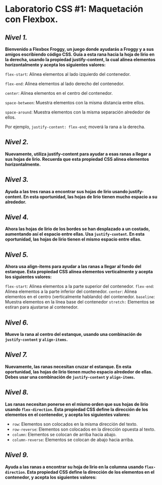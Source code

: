 # **Laboratorio CSS #1: Maquetación con Flexbox.**

## ***Nivel 1.***

**Bienvenido a Flexbox Froggy, un juego donde ayudarás a Froggy y a sus amigos escribiendo código CSS. Guía a esta rana hacia la hoja de lirio en la derecha, usando la propiedad justify-content, la cual alinea elementos horizontalmente y acepta los siguientes valores:**

`flex-start`: Alinea elementos al lado izquierdo del contenedor.

`flex-end`: Alinea elementos al lado derecho del contenedor.

`center`: Alinea elementos en el centro del contenedor.

`space-between`: Muestra elementos con la misma distancia entre ellos.

`space-around`: Muestra elementos con la misma separación alrededor de ellos.

Por ejemplo, `justify-content: flex-end`; moverá la rana a la derecha.


## ***Nivel 2.***

**Nuevamente, utiliza justify-content para ayudar a esas ranas a llegar a sus hojas de lirio. Recuerda que esta propiedad CSS alinea elementos horizontalmente.**


## ***Nivel 3.***

**Ayuda a las tres ranas a encontrar sus hojas de lirio usando justify-content. En esta oportunidad, las hojas de lirio tienen mucho espacio a su alrededor.**


## ***Nivel 4.***

**Ahora las hojas de lirio de los bordes se han desplazado a un costado, aumentando así el espacio entre ellas. Usa `justify-content`. En esta oportunidad, las hojas de lirio tienen el mismo espacio entre ellas.**

## ***Nivel 5.***

**Ahora usa align-items para ayudar a las ranas a llegar al fondo del estanque. Esta propiedad CSS alinea elementos verticalmente y acepta los siguientes valores:**

`flex-start`: Alinea elementos a la parte superior del contenedor.
`flex-end`: Alinea elementos a la parte inferior del contenedor.
`center`: Alinea elementos en el centro (verticalmente hablando) del contenedor.
`baseline`: Muestra elementos en la línea base del contenedor
`stretch:` Elementos se estiran para ajustarse al contenedor.

## ***Nivel 6.***

**Mueve la rana al centro del estanque, usando una combinación de `justify-content` y `align-items`.**

## ***Nivel 7.***

**Nuevamente, las ranas necesitan cruzar el estanque. En esta oportunidad, las hojas de lirio tienen mucho espacio alrededor de ellas. Debes usar una combinación de `justify-content` y `align-items`.**

## ***Nivel 8.***

**Las ranas necesitan ponerse en el mismo orden que sus hojas de lirio usando `flex-direction`. Esta propiedad CSS define la dirección de los elementos en el contenedor, y acepta los siguientes valores:**

- `row`: Elementos son colocados en la misma dirección del texto.
- `row-reverse`: Elementos son colocados en la dirección opuesta al texto.
- `column`: Elementos se colocan de arriba hacia abajo.
- `column-reverse`: Elementos se colocan de abajo hacia arriba.

## ***Nivel 9.***

**Ayuda a las ranas a encontrar su hoja de lirio en la columna usando `flex-direction`. Esta propiedad CSS define la dirección de los elementos en el contenedor, y acepta los siguientes valores:**

